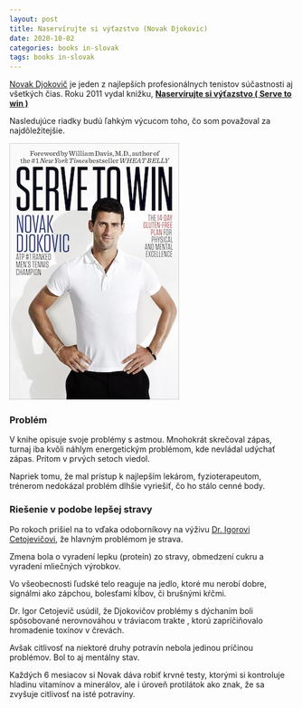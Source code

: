 ```yaml
---
layout: post
title: Naservírujte si výťazstvo (Novak Djokovic)
date: 2020-10-02
categories: books in-slovak
tags: books in-slovak
---
```




[Novak Djokovič](https://novakdjokovic.com/en/) je jeden z najlepších profesionálnych tenistov súčastnosti aj všetkých čias.
Roku 2011 vydal knižku, **[Naservírujte si výťazstvo ( Serve to win ) ](https://www.martinus.sk/?uItem=216992&z=JZKXBM&utm_source=z%3DJZKXBM&utm_medium=url&utm_campaign=partner)**

Nasledujúce riadky budú ľahkým výcucom toho, čo som považoval za najdôležitejšie.

[![Naservírujte si výťazstvo](/assets/imgs/serve-to-win.jpg)](https://www.martinus.sk/?uItem=216992&z=JZKXBM&utm_source=z%3DJZKXBM&utm_medium=url&utm_campaign=partner)

### Problém

V knihe opisuje svoje problémy s astmou. Mnohokrát skrečoval zápas, turnaj iba kvôli
náhlym energetickým problémom, kde nevládal udýchať zápas. Pritom v prvých setoch viedol.

Napriek tomu, že mal prístup k najlepším lekárom, fyzioterapeutom, trénerom nedokázal problém dlhšie vyriešiť,
čo ho stálo cenné body.

### Riešenie v podobe lepšej stravy

Po rokoch prišiel na to vďaka odoborníkovy na výživu [Dr. Igorovi Cetojevičovi](https://www.cas.sk/clanok/196688/tajomstvo-djokovicovej-famoznej-formy-odhalene/), že hlavným problémom
je strava.

Zmena bola o vyradení lepku (proteín) zo stravy, obmedzení cukru a vyradení mliečných výrobkov.

Vo všeobecnosti ľudské telo reaguje na jedlo, ktoré mu nerobí dobre, signálmi ako zápchou, bolesťami kĺbov,
či brušnými kŕčmi.

Dr. Igor Cetojevič usúdil, že Djokovičov problémy s dýchaním boli spôsobované nerovnováhou v tráviacom trakte
, ktorú zapríčiňovalo hromadenie toxínov v črevách.

Avšak citlivosť na niektoré druhy potravín nebola jedinou príčinou problémov. Bol to aj mentálny stav.

Každých 6 mesiacov si Novak dáva robiť krvné testy, ktorými si kontroluje hladinu vitamínov a minerálov, ale
i úroveň protilátok ako znak, že sa zvyšuje citlivosť na isté potraviny.

<script type="text/javascript" src="//partner.mrtns.eu/banners/banner.js?type=banner&brand_id=1&uItem=216992&size=full&show_price=1&color=white&z=JZKXBM"></script>
